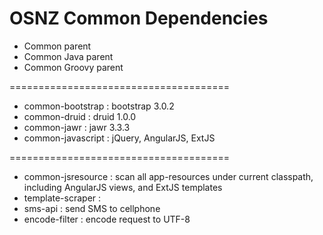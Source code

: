 OSNZ Common Dependencies
========================

+ Common parent
+ Common Java parent
+ Common Groovy parent

======================================
+ common-bootstrap : bootstrap 3.0.2
+ common-druid : druid 1.0.0
+ common-jawr : jawr 3.3.3
+ common-javascript : jQuery, AngularJS, ExtJS

======================================
+ common-jsresource : scan all app-resources under current classpath, including AngularJS views, and ExtJS templates
+ template-scraper : 
+ sms-api : send SMS to cellphone
+ encode-filter : encode request to UTF-8
